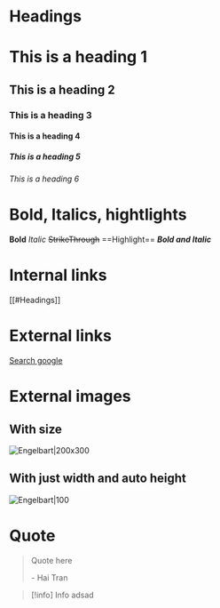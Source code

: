 # Headings 

# This is a heading 1 
## This is a heading 2 
### This is a heading 3 
#### This is a heading 4 
##### This is a heading 5 
###### This is a heading 6

# Bold, Italics, hightlights
**Bold**
_Italic_
~~StrikeThrough~~
==Highlight==
***Bold and Italic***

# Internal links
[[#Headings]]

# External links
[Search google](https://google.com)

# External images
## With size
![Engelbart|200x300](https://history-computer.com/ModernComputer/Basis/images/Engelbart.jpg)

## With just width and auto height
![Engelbart|100](https://history-computer.com/ModernComputer/Basis/images/Engelbart.jpg)

# Quote

> Quote here
> 
> \- Hai Tran

> [!info] Info
> adsad




